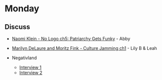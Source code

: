 # Monday

## Discuss

+ [Naomi Klein - No Logo ch5: Patriarchy Gets Funky](..texts/klein_patriarchy-gets-funky.pdf) - Abby
+ [Marilyn DeLaure and Moritz Fink - Culture Jamming ch1](../texts/DeLaure&Fink_CultureJamming_intro.pdf) - Lily B & Leah

+ Negativland
  + [Interview 1](https://www.youtube.com/watch?v=2u9trKCBtAw)
  + [Interview 2](https://www.youtube.com/watch?v=XFWeclhFoig)
